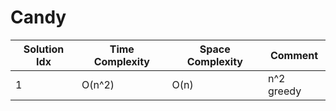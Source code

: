 # Candy

| Solution Idx | Time Complexity | Space Complexity | Comment    |
| ------------ | --------------- | ---------------- | ---------- |
| 1            | O(n^2)          | O(n)             | n^2 greedy |
